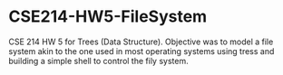 # CSE214-HW5-FileSystem
CSE 214 HW 5 for Trees (Data Structure). Objective was to model a file system akin to the one used in most operating systems using tress and building a simple shell to control the fily system.
